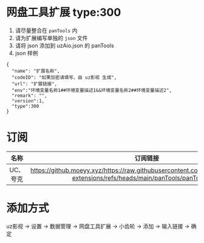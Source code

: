 # 网盘工具扩展 type:300

1. 请尽量整合在 `panTools` 内
2. 请为扩展编写单独的 `json` 文件
3. 请将 json 添加到 uzAio.json 的 panTools
4. json 样例

```
{
  "name": "扩展名称",
  "codeID": "如果加密请填写，由 uz影视 生成",
  "url": "扩展链接",
  "env":"环境变量名称1##环境变量描述1&&环境变量名称2##环境变量描述2",
  "remark": "",
  "version":1,
  "type":300
}
```

# 订阅

|   名称   |                                                      订阅链接                                                      |
| :------: | :----------------------------------------------------------------------------------------------------------------: |
| UC、夸克 | https://github.moeyy.xyz/https://raw.githubusercontent.com/YYDS678/uzVideo-extensions/refs/heads/main/panTools/panTools.json |

# 添加方式

uz影视 -> 设置 -> 数据管理 -> 网盘工具扩展 -> 小齿轮 -> 添加 -> 输入链接 -> 确定
